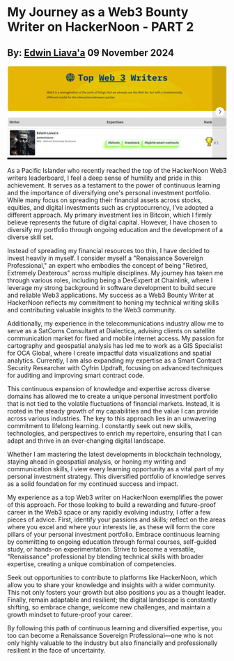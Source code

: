# My Journey as a Web3 Bounty Writer on HackerNoon - PART 2
## By: [Edwin Liava'a](https://github.com/EdwinLiavaa) 09 November 2024

<p align="center">
 <img width="1000" src="https://github.com/EdwinLiavaa/liavaa.space/blob/main/blog/20241109/pic.png">
</p>

As a Pacific Islander who recently reached the top of the HackerNoon Web3 writers leaderboard, I feel a deep sense of humility and pride in this achievement. It serves as a testament to the power of continuous learning and the importance of diversifying one's personal investment portfolio. While many focus on spreading their financial assets across stocks, equities, and digital investments such as cryptocurrency, I’ve adopted a different approach. My primary investment lies in Bitcoin, which I firmly believe represents the future of digital capital. However, I have chosen to diversify my portfolio through ongoing education and the development of a diverse skill set.

Instead of spreading my financial resources too thin, I have decided to invest heavily in myself. I consider myself a "Renaissance Sovereign Professional," an expert who embodies the concept of being "Retired, Extremely Dexterous" across multiple disciplines. My journey has taken me through various roles, including being a DevExpert at Chainlink, where I leverage my strong background in software development to build secure and reliable Web3 applications. My success as a Web3 Bounty Writer at HackerNoon reflects my commitment to honing my technical writing skills and contributing valuable insights to the Web3 community.

Additionally, my experience in the telecommunications industry allow me to serve as a SatComs Consultant at Dialectica, advising clients on satellite communication market for fixed and mobile internet access. My passion for cartography and geospatial analysis has led me to work as a GIS Specialist for OCA Global, where I create impactful data visualizations and spatial analytics. Currently, I am also expanding my expertise as a Smart Contract Security Researcher with Cyfrin Updraft, focusing on advanced techniques for auditing and improving smart contract code.

This continuous expansion of knowledge and expertise across diverse domains has allowed me to create a unique personal investment portfolio that is not tied to the volatile fluctuations of financial markets. Instead, it is rooted in the steady growth of my capabilities and the value I can provide across various industries. The key to this approach lies in an unwavering commitment to lifelong learning. I constantly seek out new skills, technologies, and perspectives to enrich my repertoire, ensuring that I can adapt and thrive in an ever-changing digital landscape.

Whether I am mastering the latest developments in blockchain technology, staying ahead in geospatial analysis, or honing my writing and communication skills, I view every learning opportunity as a vital part of my personal investment strategy. This diversified portfolio of knowledge serves as a solid foundation for my continued success and impact.

My experience as a top Web3 writer on HackerNoon exemplifies the power of this approach. For those looking to build a rewarding and future-proof career in the Web3 space or any rapidly evolving industry, I offer a few pieces of advice. First, identify your passions and skills; reflect on the areas where you excel and where your interests lie, as these will form the core pillars of your personal investment portfolio. Embrace continuous learning by committing to ongoing education through formal courses, self-guided study, or hands-on experimentation. Strive to become a versatile, "Renaissance" professional by blending technical skills with broader expertise, creating a unique combination of competencies.

Seek out opportunities to contribute to platforms like HackerNoon, which allow you to share your knowledge and insights with a wider community. This not only fosters your growth but also positions you as a thought leader. Finally, remain adaptable and resilient; the digital landscape is constantly shifting, so embrace change, welcome new challenges, and maintain a growth mindset to future-proof your career.

By following this path of continuous learning and diversified expertise, you too can become a Renaissance Sovereign Professional—one who is not only highly valuable to the industry but also financially and professionally resilient in the face of uncertainty.